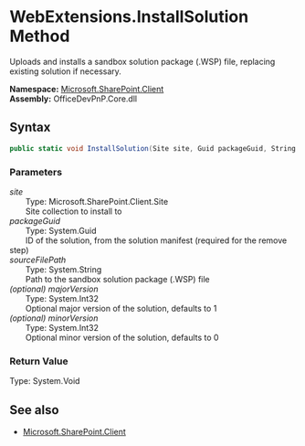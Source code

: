 # WebExtensions.InstallSolution Method  
Uploads and installs a sandbox solution package (.WSP) file, replacing existing solution if necessary.  

**Namespace:** [Microsoft.SharePoint.Client](Microsoft.SharePoint.Client.md)  
**Assembly:** OfficeDevPnP.Core.dll  
## Syntax
```C#
public static void InstallSolution(Site site, Guid packageGuid, String sourceFilePath, Int32 majorVersion, Int32 minorVersion)
```
### Parameters
*site*  
&emsp;&emsp;Type: Microsoft.SharePoint.Client.Site  
&emsp;&emsp;Site collection to install to  
*packageGuid*  
&emsp;&emsp;Type: System.Guid  
&emsp;&emsp;ID of the solution, from the solution manifest (required for the remove step)  
*sourceFilePath*  
&emsp;&emsp;Type: System.String  
&emsp;&emsp;Path to the sandbox solution package (.WSP) file  
*(optional) majorVersion*  
&emsp;&emsp;Type: System.Int32  
&emsp;&emsp;Optional major version of the solution, defaults to 1  
*(optional) minorVersion*  
&emsp;&emsp;Type: System.Int32  
&emsp;&emsp;Optional minor version of the solution, defaults to 0  
### Return Value
Type: System.Void  

## See also
- [Microsoft.SharePoint.Client](Microsoft.SharePoint.Client.md)

